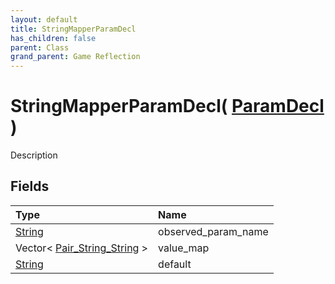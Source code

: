 ```yaml
---
layout: default
title: StringMapperParamDecl
has_children: false
parent: Class
grand_parent: Game Reflection
---
```

# StringMapperParamDecl( [ ParamDecl ](/riftbreaker-wiki/docs/game-reflection/classes/param_decl/) )
Description 

## Fields

| Type | Name |
|:----------|:--------------|
| [String](/riftbreaker-wiki/docs/game-reflection/components/string/) | observed_param_name |
| Vector< [Pair_String_String](/riftbreaker-wiki/docs/game-reflection/classes/pair__string__string/) > | value_map |
| [String](/riftbreaker-wiki/docs/game-reflection/components/string/) | default |

